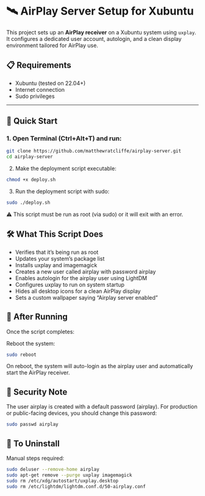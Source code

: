 # 🛰️ AirPlay Server Setup for Xubuntu

This project sets up an **AirPlay receiver** on a Xubuntu system using `uxplay`. It configures a dedicated user account, autologin, and a clean display environment tailored for AirPlay use.

## 📋 Requirements

- Xubuntu (tested on 22.04+)
- Internet connection
- Sudo privileges

---

## 🚀 Quick Start

### 1. Open Terminal (Ctrl+Alt+T) and run:

```bash
git clone https://github.com/matthewratcliffe/airplay-server.git
cd airplay-server
```
2. Make the deployment script executable:
```bash
chmod +x deploy.sh
```
3. Run the deployment script with sudo:
```bash
sudo ./deploy.sh
```
⚠️ This script must be run as root (via sudo) or it will exit with an error.

## 🛠️ What This Script Does
- Verifies that it’s being run as root
- Updates your system’s package list
- Installs uxplay and imagemagick
- Creates a new user called airplay with password airplay
- Enables autologin for the airplay user using LightDM
- Configures uxplay to run on system startup
- Hides all desktop icons for a clean AirPlay display
- Sets a custom wallpaper saying “Airplay server enabled”

## 🔁 After Running
Once the script completes:

Reboot the system:

```bash
sudo reboot
```
On reboot, the system will auto-login as the airplay user and automatically start the AirPlay receiver.

## 🔐 Security Note
The user airplay is created with a default password (airplay). For production or public-facing devices, you should change this password:

```bash
sudo passwd airplay
```

## 🧹 To Uninstall

Manual steps required:

```bash
sudo deluser --remove-home airplay
sudo apt-get remove --purge uxplay imagemagick
sudo rm /etc/xdg/autostart/uxplay.desktop
sudo rm /etc/lightdm/lightdm.conf.d/50-airplay.conf
```
